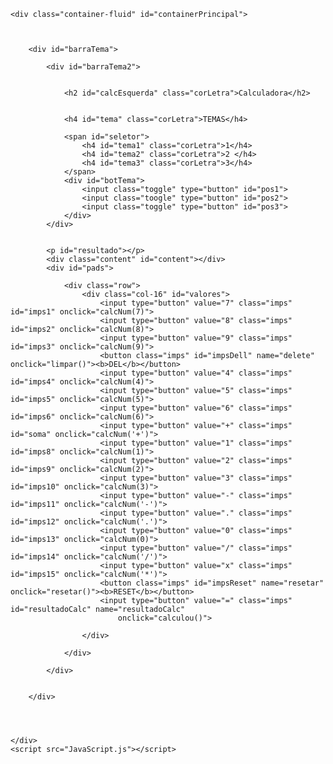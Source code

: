 <!DOCTYPE html>
<html lang="pt-br">

<head>
    <link rel="shortcut icon" href="icon-favicon.ico" type="image/x-icon">
    <meta charset="UTF-8">
    <meta http-equiv="X-UA-Compatible" content="IE=edge">
    <meta name="viewport" content="width=device-width, initial-scale=1.0">
    <link href="https://cdn.jsdelivr.net/npm/bootstrap@5.1.1/dist/css/bootstrap.min.css" rel="stylesheet"
        integrity="sha384-F3w7mX95PdgyTmZZMECAngseQB83DfGTowi0iMjiWaeVhAn4FJkqJByhZMI3AhiU" crossorigin="anonymous">
    <link rel="stylesheet" href="CSS.css">
    <title>Calculadora</title>
</head>

<body>

    <div class="container-fluid" id="containerPrincipal">



        <div id="barraTema">

            <div id="barraTema2">


                <h2 id="calcEsquerda" class="corLetra">Calculadora</h2>


                <h4 id="tema" class="corLetra">TEMAS</h4>

                <span id="seletor">
                    <h4 id="tema1" class="corLetra">1</h4>
                    <h4 id="tema2" class="corLetra">2 </h4>
                    <h4 id="tema3" class="corLetra">3</h4>
                </span>
                <div id="botTema">
                    <input class="toggle" type="button" id="pos1">
                    <input class="toogle" type="button" id="pos2">
                    <input class="toggle" type="button" id="pos3">
                </div>
            </div>


            <p id="resultado"></p>
            <div class="content" id="content"></div>
            <div id="pads">

                <div class="row">
                    <div class="col-16" id="valores">
                        <input type="button" value="7" class="imps" id="imps1" onclick="calcNum(7)">
                        <input type="button" value="8" class="imps" id="imps2" onclick="calcNum(8)">
                        <input type="button" value="9" class="imps" id="imps3" onclick="calcNum(9)">
                        <button class="imps" id="impsDell" name="delete" onclick="limpar()"><b>DEL</b></button>
                        <input type="button" value="4" class="imps" id="imps4" onclick="calcNum(4)">
                        <input type="button" value="5" class="imps" id="imps5" onclick="calcNum(5)">
                        <input type="button" value="6" class="imps" id="imps6" onclick="calcNum(6)">
                        <input type="button" value="+" class="imps" id="soma" onclick="calcNum('+')">
                        <input type="button" value="1" class="imps" id="imps8" onclick="calcNum(1)">
                        <input type="button" value="2" class="imps" id="imps9" onclick="calcNum(2)">
                        <input type="button" value="3" class="imps" id="imps10" onclick="calcNum(3)">
                        <input type="button" value="-" class="imps" id="imps11" onclick="calcNum('-')">
                        <input type="button" value="." class="imps" id="imps12" onclick="calcNum('.')">
                        <input type="button" value="0" class="imps" id="imps13" onclick="calcNum(0)">
                        <input type="button" value="/" class="imps" id="imps14" onclick="calcNum('/')">
                        <input type="button" value="x" class="imps" id="imps15" onclick="calcNum('*')">
                        <button class="imps" id="impsReset" name="resetar" onclick="resetar()"><b>RESET</b></button>
                        <input type="button" value="=" class="imps" id="resultadoCalc" name="resultadoCalc"
                            onclick="calculou()">

                    </div>

                </div>

            </div>


        </div>




    </div>
    <script src="JavaScript.js"></script>
</body>

</html>